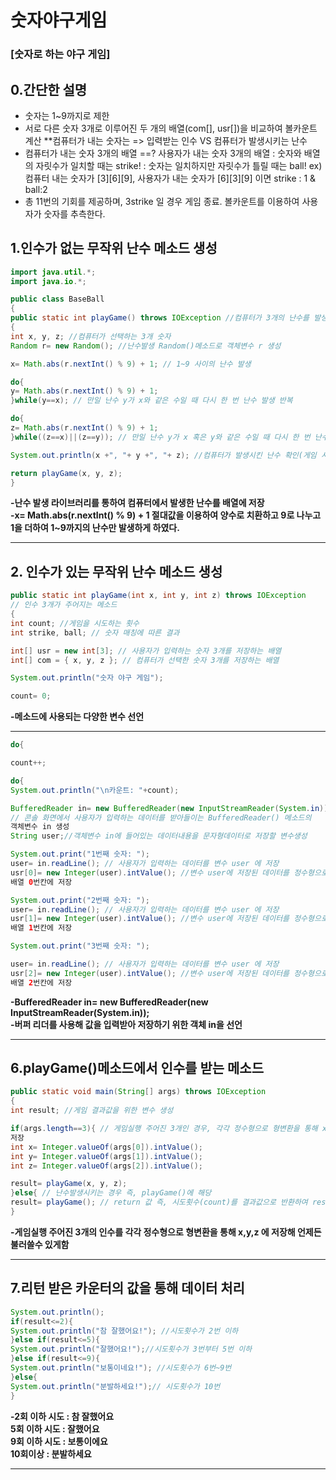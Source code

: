 # 숫자야구게임
### [숫자로 하는 야구 게임]
## 0.간단한 설명
- 숫자는 1~9까지로 제한
- 서로 다른 숫자 3개로 이루어진 두 개의 배열(com[], usr[])을 비교하여 볼카운트 계산
   **컴퓨터가 내는 숫자는  => 입력받는 인수 VS 컴퓨터가 발생시키는 난수
- 컴퓨터가 내는 숫자 3개의 배열 ==? 사용자가 내는 숫자 3개의 배열
  : 숫자와 배열의 자릿수가 일치할 때는 strike!
   : 숫자는 일치하지만 자릿수가 틀릴 때는 ball!
  ex) 컴퓨터 내는 숫자가 [3][6][9], 사용자가 내는 숫자가 [6][3][9] 이면 strike : 1 & ball:2
- 총 11번의 기회를 제공하며, 3strike 일 경우 게임 종료. 볼카운트를 이용하여 사용자가 숫자를 추측한다.

## 1.인수가 없는 무작위 난수 메소드 생성
``` java
import java.util.*;
import java.io.*;

public class BaseBall
{
public static int playGame() throws IOException //컴퓨터가 3개의 난수를 발생시키는 메소드
{
int x, y, z; //컴퓨터가 선택하는 3개 숫자
Random r= new Random(); //난수발생 Random()메소드로 객체변수 r 생성

x= Math.abs(r.nextInt() % 9) + 1; // 1~9 사이의 난수 발생

do{
y= Math.abs(r.nextInt() % 9) + 1;
}while(y==x); // 만일 난수 y가 x와 같은 수일 때 다시 한 번 난수 발생 반복

do{
z= Math.abs(r.nextInt() % 9) + 1;
}while((z==x)||(z==y)); // 만일 난수 y가 x 혹은 y와 같은 수일 때 다시 한 번 난수 발생 반복

System.out.println(x +", "+ y +", "+ z); //컴퓨터가 발생시킨 난수 확인(게임 시 비공개)

return playGame(x, y, z);
}
```
**-난수 발생 라이브러리를 통하여 컴퓨터에서 발생한 난수를 배열에 저장**   
**-x= Math.abs(r.nextInt() % 9) + 1 절대값을 이용하여 양수로 치환하고 9로 나누고 1을 더하여 1~9까지의 난수만 발생하게 하였다.**
****
## 2. 인수가 있는 무작위 난수 메소드 생성 
``` java
public static int playGame(int x, int y, int z) throws IOException
// 인수 3개가 주어지는 메소드
{
int count; //게임을 시도하는 횟수
int strike, ball; // 숫자 매칭에 따른 결과

int[] usr = new int[3]; // 사용자가 입력하는 숫자 3개를 저장하는 배열
int[] com = { x, y, z }; // 컴퓨터가 선택한 숫자 3개를 저장하는 배열

System.out.println("숫자 야구 게임");

count= 0;
```
**-메소드에 사용되는 다양한 변수 선언**
****
```java
do{

count++;

do{
System.out.println("\n카운트: "+count);

BufferedReader in= new BufferedReader(new InputStreamReader(System.in));
// 콘솔 화면에서 사용자가 입력하는 데이터를 받아들이는 BufferedReader() 메소드의
객체변수 in 생성
String user;//객체변수 in에 들어있는 데이터내용을 문자형데이터로 저장할 변수생성

System.out.print("1번째 숫자: ");
user= in.readLine(); // 사용자가 입력하는 데이터를 변수 user 에 저장
usr[0]= new Integer(user).intValue(); //변수 user에 저장된 데이터를 정수형으로 변환시켜
배열 0번칸에 저장

System.out.print("2번째 숫자: ");
user= in.readLine(); // 사용자가 입력하는 데이터를 변수 user 에 저장
usr[1]= new Integer(user).intValue(); //변수 user에 저장된 데이터를 정수형으로 변환시켜
배열 1번칸에 저장

System.out.print("3번째 숫자: ");

user= in.readLine(); // 사용자가 입력하는 데이터를 변수 user 에 저장
usr[2]= new Integer(user).intValue(); //변수 user에 저장된 데이터를 정수형으로 변환시켜
배열 2번칸에 저장
```
**-BufferedReader in= new BufferedReader(new InputStreamReader(System.in));**   
**-버퍼 리더를 사용해 값을 입력받아 저장하기 위한 객체 in을 선언**
****
## 6.playGame()메소드에서 인수를 받는 메소드
```java
public static void main(String[] args) throws IOException
{
int result; //게임 결과값을 위한 변수 생성

if(args.length==3){ // 게임실행 주어진 3개인 경우, 각각 정수형으로 형변환을 통해 x,y,z 에
저장
int x= Integer.valueOf(args[0]).intValue();
int y= Integer.valueOf(args[1]).intValue();
int z= Integer.valueOf(args[2]).intValue();

result= playGame(x, y, z);
}else{ // 난수발생시키는 경우 즉, playGame()에 해당
result= playGame(); // return 값 즉, 시도횟수(count)를 결과값으로 반환하여 result에 저장
}
```
**-게임실행 주어진 3개의 인수를 각각 정수형으로 형변환을 통해 x,y,z 에 저장해 언제든 불러쓸수 있게함**
****
## 7.리턴 받은 카운터의 값을 통해 데이터 처리
```java
System.out.println();
if(result<=2){
System.out.println("참 잘했어요!"); //시도횟수가 2번 이하
}else if(result<=5){
System.out.println("잘했어요!");//시도횟수가 3번부터 5번 이하
}else if(result<=9){
System.out.println("보통이네요!"); //시도횟수가 6번~9번
}else{
System.out.println("분발하세요!");// 시도횟수가 10번
}
```
**-2회 이하 시도 : 참 잘했어요   
    5회 이하 시도 : 잘했어요   
    9회 이하 시도 : 보통이에요   
    10회이상 : 분발하세요**   
****
